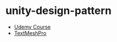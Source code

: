 # unity-design-pattern
- [Udemy Course][2]
- [TextMeshPro][1]

[1]: https://www.youtube.com/watch?v=bR0clpZvjXo&ab_channel=SpeedTutor
[2]: https://www.udemy.com/course/programming-design-patterns/learn/lecture/29828006#overview